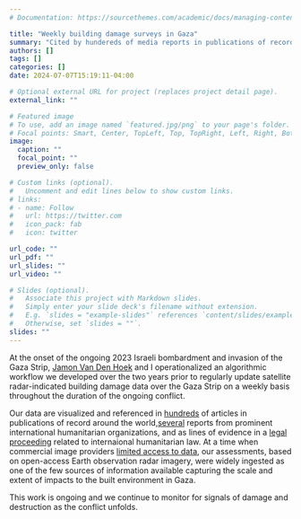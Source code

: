 ```yaml
---
# Documentation: https://sourcethemes.com/academic/docs/managing-content/

title: "Weekly building damage surveys in Gaza"
summary: "Cited by hundereds of media reports in publications of record around the world, our data serves an important role in public understanding of the pace and scale of the impacts of the Israeli bombardment and invasion on the Gaza Strip as the conflict continues."
authors: []
tags: []
categories: []
date: 2024-07-07T15:19:11-04:00

# Optional external URL for project (replaces project detail page).
external_link: ""

# Featured image
# To use, add an image named `featured.jpg/png` to your page's folder.
# Focal points: Smart, Center, TopLeft, Top, TopRight, Left, Right, BottomLeft, Bottom, BottomRight.
image:
  caption: ""
  focal_point: ""
  preview_only: false

# Custom links (optional).
#   Uncomment and edit lines below to show custom links.
# links:
# - name: Follow
#   url: https://twitter.com
#   icon_pack: fab
#   icon: twitter

url_code: ""
url_pdf: ""
url_slides: ""
url_video: ""

# Slides (optional).
#   Associate this project with Markdown slides.
#   Simply enter your slide deck's filename without extension.
#   E.g. `slides = "example-slides"` references `content/slides/example-slides.md`.
#   Otherwise, set `slides = ""`.
slides: ""
---
```


At the onset of the ongoing 2023 Israeli bombardment and invasion of the Gaza Strip, [Jamon Van Den Hoek](https://www.conflict-ecology.org/) and I operationalized an algorithmic workflow we developed over the two years prior to regularly update satellite radar-indicated building damage data over the Gaza Strip on a weekly basis throughout the duration of the ongoing conflict. 

Our data are visualized and referenced in [hundreds](https://docs.google.com/spreadsheets/d/1_XVQx97hH3n31XPoYimmIstnZUhof8a5Z5rt3Z2VZg4/edit?gid=522618229#gid=522618229) of articles in publications of record around the world,[several](https://docs.google.com/spreadsheets/d/1_XVQx97hH3n31XPoYimmIstnZUhof8a5Z5rt3Z2VZg4/edit?gid=1458698163#gid=1458698163) reports from prominent international humanitarian organizations, and as lines of evidence in a [legal proceeding](https://www.icj-cij.org/case/192) related to internaional humanitarian law. At a time when commercial image providers [limited access to data](https://www.scientificamerican.com/article/inside-the-satellite-tech-revealing-gazas-destruction/), our assessments, based on open-access Earth observation radar imagery, were widely ingested as one of the few sources of information available capturing the scale and extent of impacts to the built environment in Gaza.

This work is ongoing and we continue to monitor for signals of damage and destruction as the conflict unfolds.
